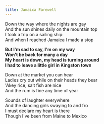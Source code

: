 ```yaml
---
title: Jamaica Farewell
---
```


Down the way where the nights are gay  
And the sun shines daily on the mountain top  
I took a trip on a sailing ship  
And when I reached Jamaica I made a stop

**But I'm sad to say, I'm on my way**  
**Won't be back for many a day**  
**My heart is down, my head is turning around**  
**I had to leave a little girl in Kingston town**  

Down at the market you can hear  
Ladies cry out while on their heads they bear  
'Akey rice, salt fish are nice  
And the rum is fine any time of year

Sounds of laughter everywhere  
And the dancing girls swaying to and fro  
I must declare my heart is there  
Though I've been from Maine to Mexico